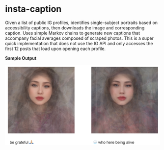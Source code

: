 # insta-caption

Given a list of public IG profiles, identifies single-subject portraits based on accessibility captions, then downloads the image and corresponding caption. Uses simple Markov chains to generate new captions that accompany facial averages composed of scraped photos. This is a super quick implementation that does not use the IG API and only accesses the first 12 posts that load upon opening each profile.

**Sample Output**

![Alt text](example.png?raw=true)